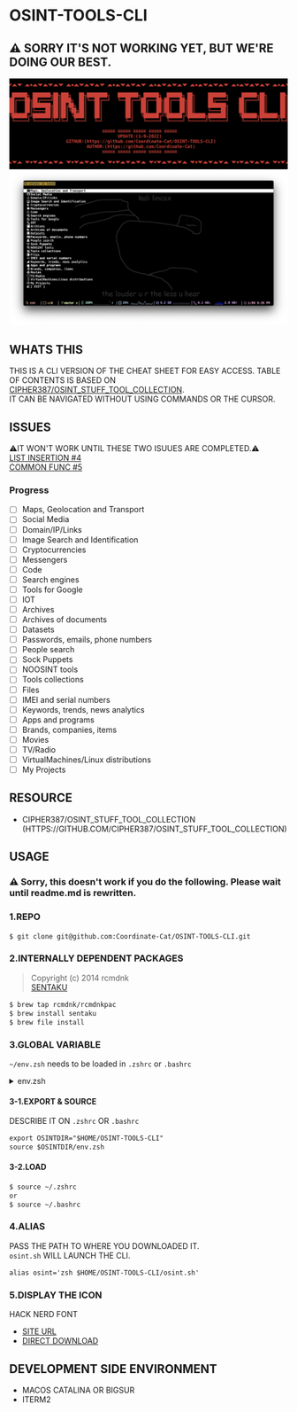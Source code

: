 # OSINT-TOOLS-CLI

## ⚠️ SORRY IT'S NOT WORKING YET, BUT WE'RE DOING OUR BEST.

![top](./assets/top.png)
![list](./assets/list.png)
## WHATS THIS

THIS IS A CLI VERSION OF THE CHEAT SHEET FOR EASY ACCESS.
TABLE OF CONTENTS IS BASED ON [CIPHER387/OSINT_STUFF_TOOL_COLLECTION](HTTPS://GITHUB.COM/CIPHER387/OSINT_STUFF_TOOL_COLLECTION).  
IT CAN BE NAVIGATED WITHOUT USING COMMANDS OR THE CURSOR.

## ISSUES
⚠️IT WON'T WORK UNTIL THESE TWO ISUUES ARE COMPLETED.⚠️  
[LIST INSERTION #4](https://github.com/Coordinate-Cat/OSINT-TOOLS-CLI/issues/4)  
[COMMON FUNC #5](https://github.com/Coordinate-Cat/OSINT-TOOLS-CLI/issues/5)

### Progress

- [ ] Maps, Geolocation and Transport
- [ ] Social Media
- [ ] Domain/IP/Links
- [ ] Image Search and Identification
- [ ] Cryptocurrencies
- [ ] Messengers
- [ ] Code
- [ ] Search engines
- [ ] Tools for Google
- [ ] IOT
- [ ] Archives
- [ ] Archives of documents
- [ ] Datasets
- [ ] Passwords, emails, phone numbers
- [ ] People search
- [ ] Sock Puppets
- [ ] NOOSINT tools
- [ ] Tools collections
- [ ] Files
- [ ] IMEI and serial numbers
- [ ] Keywords, trends, news analytics
- [ ] Apps and programs
- [ ] Brands, companies, items
- [ ] Movies
- [ ] TV/Radio
- [ ] VirtualMachines/Linux distributions
- [ ] My Projects
## RESOURCE
- CIPHER387/OSINT_STUFF_TOOL_COLLECTION
  (HTTPS://GITHUB.COM/CIPHER387/OSINT_STUFF_TOOL_COLLECTION)

## USAGE

### ⚠️ Sorry, this doesn't work if you do the following. Please wait until readme.md is rewritten.

### 1.REPO
```
$ git clone git@github.com:Coordinate-Cat/OSINT-TOOLS-CLI.git
```

### 2.INTERNALLY DEPENDENT PACKAGES
> Copyright (c) 2014 rcmdnk  
[SENTAKU](https://github.com/rcmdnk/sentaku)
```
$ brew tap rcmdnk/rcmdnkpac
$ brew install sentaku
$ brew file install
```

### 3.GLOBAL VARIABLE
<!-- WRITE TO `~/.ZSHRC` OR `~/.BASHZRC` -->

`~/env.zsh` needs to be loaded in `.zshrc` or `.bashrc`  
<details>
<summary>env.zsh</summary>

```
# OSINT(TOC)
## TABLE OF CONTENTS
## Files without TITLE_ASCII. e.g.(osint.sh -> CHILD PAGE[EXIT] -> toc.sh)
export TOC="$HOME/OSINT-TOOLS-CLI/toc.sh"

# CHILD PAGE
export MAPS_GEOLOCATION_AND_TRANSPORT="$HOME/OSINT-TOOLS-CLI/bin/maps-geolocation-and-transport.sh"
export SOCIAL_MEDIA="$HOME/OSINT-TOOLS-CLI/bin/soccial-media.sh"

export DOMAIN_IP_LINKS="$HOME/OSINT-TOOLS-CLI/bin/domain-ip-links.sh"
export IMAGE_SEARCH_AND_IDENTIFICATION="$HOME/OSINT-TOOLS-CLI/bin/image-search-and-identification.sh"
export CRYPTOCURRENCIES="$HOME/OSINT-TOOLS-CLI/bin/cryptocurrencies.sh"
export MESSENGERS="$HOME/OSINT-TOOLS-CLI/bin/messengers.sh"
export CODE="$HOME/OSINT-TOOLS-CLI/bin/code.sh"
export SEARCH_ENGINES="$HOME/OSINT-TOOLS-CLI/bin/search-engines.sh"
export TOOLS_FOR_GOOGLE="$HOME/OSINT-TOOLS-CLI/bin/tools-for-google.sh"
export IOT="$HOME/OSINT-TOOLS-CLI/bin/iot.sh"
export ARCHIVES="$HOME/OSINT-TOOLS-CLI/bin/archives.sh"
export ARCHIVES_OF_DOCUMENTS="$HOME/OSINT-TOOLS-CLI/bin/archives-of-documents.sh"
export DATASETS="$HOME/OSINT-TOOLS-CLI/bin/datasets.sh"
export PASSWORDS_EMAILS_PHONE_NUMBERS="$HOME/OSINT-TOOLS-CLI/bin/passwords-emails-phone-numbers.sh"
export PEOPLE_SEARCH="$HOME/OSINT-TOOLS-CLI/bin/people-search.sh"
export SOCK_PUPPETS="$HOME/OSINT-TOOLS-CLI/bin/sock-puppets.sh"
export NOOSINT_TOOLS="$HOME/OSINT-TOOLS-CLI/bin/noosint-tools.sh"
export TOOLS_COLLECTIONS="$HOME/OSINT-TOOLS-CLI/bin/tools-collections.sh"
export FILES="$HOME/OSINT-TOOLS-CLI/bin/files.sh"
export IMEI_AND_SERIAL_NUMBERS="$HOME/OSINT-TOOLS-CLI/bin/imei-and_-serial-numbers.sh"
export KEYWORDS_TRENDS_NEWS_ANALYTICS="$HOME/OSINT-TOOLS-CLI/bin/keywords-trends-news-analytics.sh"
export APPS_AND_PROGRAMS="$HOME/OSINT-TOOLS-CLI/bin/apps-and-programs.sh"
export BRANDS_COMPANIES_ITEMS="$HOME/OSINT-TOOLS-CLI/bin/brands-companies-items.sh"
export MOVIES="$HOME/OSINT-TOOLS-CLI/bin/movies.sh"
export TV_RADIO="$HOME/OSINT-TOOLS-CLI/bin/tv-radio.sh"
export VIRTUALMACHINES_LINUX_DISTRIBUTIONS="$HOME/OSINT-TOOLS-CLI/bin/virtualmachines-linux-distributions.sh"
export MY_PROJECTS="$HOME/OSINT-TOOLS-CLI/bin/my-projects.sh"

# OSINT/MAPS_GEOLOCATION_AND_TRANSPORT
export SOCIAL_MEDIA_AND_PHOTOS_MAPS="$HOME/OSINT-TOOLS-CLI/bin/MAPS_GEOLOCATION_AND_TRANSPORT/social-media-and-photos-maps.sh"
export NATURE_AVIATION="$HOME/OSINT-TOOLS-CLI/bin/MAPS_GEOLOCATION_AND_TRANSPORT/nature-aviation.sh"
export MARITIME="$HOME/OSINT-TOOLS-CLI/bin/MAPS_GEOLOCATION_AND_TRANSPORT/maritime.sh"
export RAILWAY="$HOME/OSINT-TOOLS-CLI/bin/MAPS_GEOLOCATION_AND_TRANSPORT/railway.sh"
export ROUTES="$HOME/OSINT-TOOLS-CLI/bin/MAPS_GEOLOCATION_AND_TRANSPORT/routes.sh"
export POLITICS_CONFLICTS_AND_CRISIS="$HOME/OSINT-TOOLS-CLI/bin/MAPS_GEOLOCATION_AND_TRANSPORT/politics-conflicts-and-crisis.sh"
export URBAN_AND_INDUSTRIAL_INFRASTRUCTURE="$HOME/OSINT-TOOLS-CLI/bin/MAPS_GEOLOCATION_AND_TRANSPORT/urban-and-industrial-infrastructure.sh"
export TRANSPORT="$HOME/OSINT-TOOLS-CLI/bin/MAPS_GEOLOCATION_AND_TRANSPORT/transport.sh"
export COMMUNICATIONS_INTERNET_TECHNOLOGIES="$HOME/OSINT-TOOLS-CLI/bin/MAPS_GEOLOCATION_AND_TRANSPORT/communications-Internet-technologies.sh"
export TOOLS="$HOME/OSINT-TOOLS-CLI/bin/MAPS_GEOLOCATION_AND_TRANSPORT/tools.sh"
export STREET_VIEW="$HOME/OSINT-TOOLS-CLI/bin/MAPS_GEOLOCATION_AND_TRANSPORT/street-view.sh"
export OTHER="$HOME/OSINT-TOOLS-CLI/bin/MAPS_GEOLOCATION_AND_TRANSPORT/other.sh"

# OSINT/SOCIAL_MEDIA
export TWITTER="$HOME/OSINT-TOOLS-CLI/bin/SOCIAL_MEDIA/twitter.sh"
export YOUTUBE="$HOME/OSINT-TOOLS-CLI/bin/SOCIAL_MEDIA/youtube.sh"
```
</details>

#### 3-1.EXPORT & SOURCE
DESCRIBE IT ON `.zshrc` OR `.bashrc`
```
export OSINTDIR="$HOME/OSINT-TOOLS-CLI"
source $OSINTDIR/env.zsh
```

#### 3-2.LOAD
```
$ source ~/.zshrc
or
$ source ~/.bashrc
```

### 4.ALIAS
PASS THE PATH TO WHERE YOU DOWNLOADED IT.  
`osint.sh` WILL LAUNCH THE CLI.
```
alias osint='zsh $HOME/OSINT-TOOLS-CLI/osint.sh'
```

### 5.DISPLAY THE ICON
HACK NERD FONT  
- [SITE URL](https://www.nerdfonts.com/font-downloads)  
- [DIRECT DOWNLOAD](https://github.com/ryanoasis/nerd-fonts/releases/download/v2.1.0/Hack.zip)

## DEVELOPMENT SIDE ENVIRONMENT

- MACOS CATALINA OR BIGSUR
- ITERM2